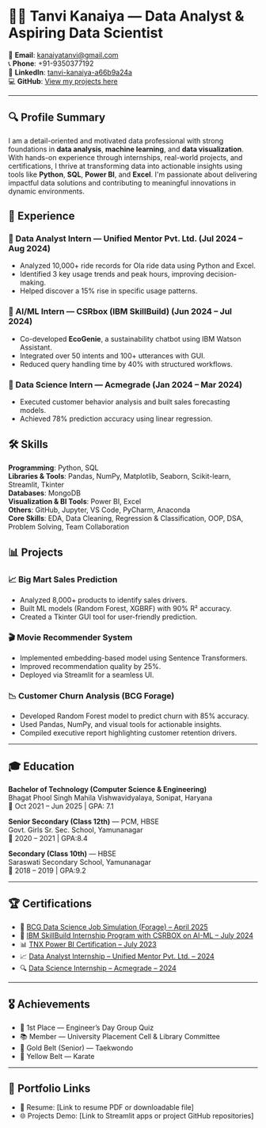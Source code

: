 # 👩‍💻 Tanvi Kanaiya — Data Analyst & Aspiring Data Scientist

📧 **Email**: [kanaiyatanvi@gmail.com](mailto:kanaiyatanvi@gmail.com)  
📞 **Phone**: +91-9350377192  
🔗 **LinkedIn**: [tanvi-kanaiya-a66b9a24a](https://www.linkedin.com/in/tanvi-kanaiya-a66b9a24a/)  
💻 **GitHub**: [View my projects here](https://github.com/Tanvikanaiya)

---

## 🔍 Profile Summary

I am a detail-oriented and motivated data professional with strong foundations in **data analysis**, **machine learning**, and **data visualization**. With hands-on experience through internships, real-world projects, and certifications, I thrive at transforming data into actionable insights using tools like **Python**, **SQL**, **Power BI**, and **Excel**. I'm passionate about delivering impactful data solutions and contributing to meaningful innovations in dynamic environments.

## 💼 Experience

### 🔹 Data Analyst Intern — Unified Mentor Pvt. Ltd. (Jul 2024 – Aug 2024)
- Analyzed 10,000+ ride records for Ola ride data using Python and Excel.
- Identified 3 key usage trends and peak hours, improving decision-making.
- Helped discover a 15% rise in specific usage patterns.

### 🔹 AI/ML Intern — CSRbox (IBM SkillBuild) (Jun 2024 – Jul 2024)
- Co-developed **EcoGenie**, a sustainability chatbot using IBM Watson Assistant.
- Integrated over 50 intents and 100+ utterances with GUI.
- Reduced query handling time by 40% with structured workflows.

### 🔹 Data Science Intern — Acmegrade (Jan 2024 – Mar 2024)
- Executed customer behavior analysis and built sales forecasting models.
- Achieved 78% prediction accuracy using linear regression.

## 🛠️ Skills

**Programming**: Python, SQL  
**Libraries & Tools**: Pandas, NumPy, Matplotlib, Seaborn, Scikit-learn, Streamlit, Tkinter  
**Databases**: MongoDB  
**Visualization & BI Tools**: Power BI, Excel  
**Others**: GitHub, Jupyter, VS Code, PyCharm, Anaconda  
**Core Skills**: EDA, Data Cleaning, Regression & Classification, OOP, DSA, Problem Solving, Team Collaboration

## 📊 Projects

### 📈 Big Mart Sales Prediction
- Analyzed 8,000+ products to identify sales drivers.
- Built ML models (Random Forest, XGBRF) with 90% R² accuracy.
- Created a Tkinter GUI tool for user-friendly prediction.

### 🎬 Movie Recommender System
- Implemented embedding-based model using Sentence Transformers.
- Improved recommendation quality by 25%.
- Deployed via Streamlit for a seamless UI.

### 📉 Customer Churn Analysis (BCG Forage)
- Developed Random Forest model to predict churn with 85% accuracy.
- Used Pandas, NumPy, and visual tools for actionable insights.
- Compiled executive report highlighting customer retention drivers.

---
## 🎓 Education

**Bachelor of Technology (Computer Science & Engineering)**  
Bhagat Phool Singh Mahila Vishwavidyalaya, Sonipat, Haryana  
📅 Oct 2021 – Jun 2025 | GPA: 7.1

**Senior Secondary (Class 12th)** — PCM, HBSE  
Govt. Girls Sr. Sec. School, Yamunanagar  
📅 2020 – 2021 | GPA:8.4

**Secondary (Class 10th)** — HBSE  
Saraswati Secondary School, Yamunanagar  
📅 2018 – 2019 | GPA:9.2

--- 

## 🏆 Certifications

- 💼 [BCG Data Science Job Simulation (Forage) – April 2025](https://drive.google.com/file/d/1df5xnIUaTE4ceIu-7DTdjLhaYUoqOuC0/view)  
- 🤖 [IBM SkillBuild Internship Program with CSRBOX on AI-ML – July 2024](https://drive.google.com/file/d/1kkBY7nibWpNHX1ShantHvi_7Ml1OAgnw/view)  
- 📊 [TNX Power BI Certification – July 2023](http://drive.google.com/file/d/1G4Kthv5OGr-sXPC6bMKShnHNLx4gMo4R/view)  
- 📈 [Data Analyst Internship – Unified Mentor Pvt. Ltd. – 2024](https://drive.google.com/file/d/18qMoyz7RL8xVgyyaLtj8BHuqLVgPoGt4/view)  
- 🔍 [Data Science Internship – Acmegrade – 2024](https://drive.google.com/file/d/1tbPkMtdSby_LTmpYkYOnzuGFFqNzeyoP/view)

---

## 🎖️ Achievements

- 🏅 1st Place — Engineer’s Day Group Quiz  
- 📚 Member — University Placement Cell & Library Committee  
- 🥋 Gold Belt (Senior) — Taekwondo  
- 🥋 Yellow Belt — Karate

---

## 📌 Portfolio Links 

- 📂 Resume: [Link to resume PDF or downloadable file]
- 🌐 Projects Demo: [Link to Streamlit apps or project GitHub repositories]
